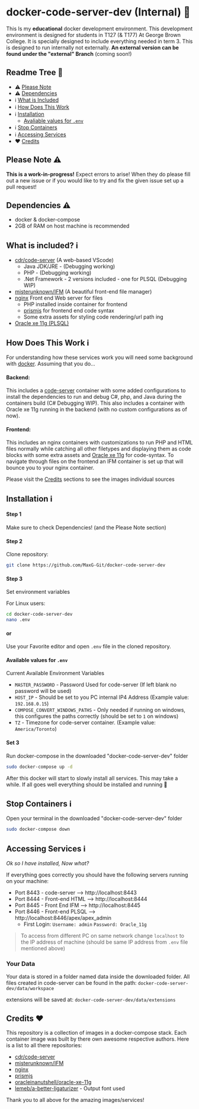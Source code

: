 # docker-code-server-dev (Internal) 🐬
This Is my **educational** docker development environment. This development environment is designed for students in T127 (& T177) At George Brown College. It is specially designed to include everything needed in term 3. This is designed to run internally not externally. **An external version can be found under the "external" Branch** (coming soon!)



## Readme Tree 🌳
* ⚠ [Please Note](https://github.com/MaxG-Git/docker-code-server-dev#please-note-)
* ⚠ [Dependencies](https://github.com/MaxG-Git/docker-code-server-dev#dependencies-)
* ℹ [What is Included](https://github.com/MaxG-Git/docker-code-server-dev#what-is-included-%E2%84%B9)
* ℹ [How Does This Work](https://github.com/MaxG-Git/docker-code-server-dev#how-does-this-work-%E2%84%B9)
* ℹ [Installation](https://github.com/MaxG-Git/docker-code-server-dev#installation-%E2%84%B9)
    * [Avaliable values for `.env`](https://github.com/MaxG-Git/docker-code-server-dev#available-values-for-env)
* ℹ [Stop Containers](https://github.com/MaxG-Git/docker-code-server-dev#stop-containers-%E2%84%B9)
* ℹ [Accessing Services](https://github.com/MaxG-Git/docker-code-server-dev#accessing-services-%E2%84%B9)
* ♥ [Credits](https://github.com/MaxG-Git/docker-code-server-dev#credits-)


## Please Note ⚠
**This is a work-in-progress!** Expect errors to arise! When they do please fill out a new issue or if you would like to try and fix the given issue set up a pull request!

## Dependencies ⚠
- docker & docker-compose
- 2GB of RAM on host machine is recommended


## What is included? ℹ
- [cdr/code-server](https://github.com/cdr/code-server) (A web-based VScode)
    - Java JDK/JRE - (Debugging working) 
    - PHP - (Debugging working)
    - .Net Framework - 2 versions included - one for PLSQL (Debugging WIP)
- [misterunknown/IFM](https://github.com/misterunknown/ifm) (A beautiful front-end file manager)
- [nginx](https://hub.docker.com/_/nginx) Front end Web server for files
    - PHP installed inside container for frontend
    - [prismjs](https://prismjs.com/) for frontend end code syntax
    - Some extra assets for styling code rendering/url path ing
- [Oracle xe 11g (PLSQL)](https://hub.docker.com/r/oracleinanutshell/oracle-xe-11g)

## How Does This Work ℹ
For understanding how these services work you will need some background with [docker](https://www.docker.com/why-docker). Assuming that you do...
#### Backend:
This includes a [code-server](https://github.com/cdr/code-server) container with some added configurations to install the dependencies to run and debug C#, php, and Java during the containers build (C# Debugging WIP). This also includes a container with Oracle xe 11g running in the backend (with no custom configurations as of now).
#### Frontend:
This includes an nginx containers with customizations to run PHP and HTML files normally while catching all other filetypes and displaying them as code blocks with some extra assets and [Oracle xe 11g](https://hub.docker.com/r/oracleinanutshell/oracle-xe-11g) for code-syntax. To navigate through files on the frontend an IFM container is set up that will bounce you to your nginx container.

Please visit the [Credits](https://github.com/MaxG-Git/docker-code-server-dev#credits) sections to see the images individual sources 

## Installation ℹ
#### Step 1
Make sure to check Dependencies! (and the Please Note section)
#### Step 2
Clone repository:
```bash
git clone https://github.com/MaxG-Git/docker-code-server-dev
```
#### Step 3
Set environment variables

For Linux users:
```bash
cd docker-code-server-dev
nano .env
```
#### or

Use your Favorite editor and open `.env` file in the cloned repository.

#### Available values for `.env`

Current Available Environment Variables
- `MASTER_PASSWORD` - Password Used for code-server (If left blank no password will be used)
- `HOST_IP` - Should be set to you PC internal IP4 Address (Example value: `192.168.0.15`)
- `COMPOSE_CONVERT_WINDOWS_PATHS` - Only needed if running on windows, this configures the paths correctly (should be set to `1` on windows)
- `TZ` - Timezone for code-server container. (Example value: `America/Toronto`)

#### Set 3
Run docker-compose in the downloaded "docker-code-server-dev" folder
```bash
sudo docker-compose up -d
```
After this docker will start to slowly install all services. This may take a while. If all goes well everything should be installed and running 🥳


## Stop Containers ℹ
Open your terminal in the downloaded "docker-code-server-dev" folder
```bash
sudo docker-compose down
```

## Accessing Services ℹ
*Ok so I have installed, Now what?*

If everything goes correctly you should have the following servers running on your machine:
- Port 8443 - code-server --> http://localhost:8443
- Port 8444 - Front-end HTML --> http://localhost:8444
- Port 8445 - Front End IFM --> http://localhost:8445
- Port 8446 - Front-end PLSQL --> http://localhost:8446/apex/apex_admin
    - First Login: `Username: admin` `Password: Oracle_11g`
> To access from different PC on same network change `localhost` to the IP address of machine (should be same IP address from `.env` file mentioned above)

### Your Data 
 Your data is stored in a folder named data inside the downloaded folder. All files created in code-server can be found in the path: `docker-code-server-dev/data/workspace` 

 extensions will be saved at: `docker-code-server-dev/data/extensions`

## Credits ♥
This repository is a collection of images in a docker-compose stack. Each container image was built by there own awesome respective authors. Here is a list to all there repositories:
- [cdr/code-server](https://github.com/cdr/code-server)
- [misterunknown/IFM](https://github.com/misterunknown/ifm)
- [nginx](https://hub.docker.com/_/nginx)
- [prismjs](https://prismjs.com/)
- [oracleinanutshell/oracle-xe-11g](https://hub.docker.com/r/oracleinanutshell/oracle-xe-11g)
 - [lemeb/a-better-ligaturizer](https://github.com/lemeb/a-better-ligaturizer) - Output font used

Thank you to all above for the amazing images/services!

